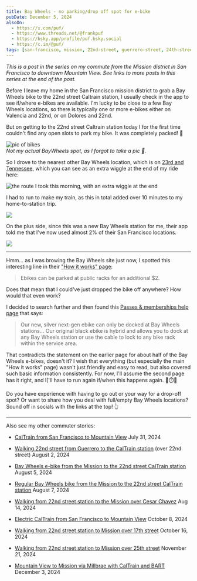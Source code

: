 ```yaml
---
title: Bay Wheels - no parking/drop off spot for e-bike
pubDate: December 5, 2024
alsoOn:
  - https://x.com/puf/
  - https://www.threads.net/@frankpuf
  - https://bsky.app/profile/puf.bsky.social
  - https://c.im/@puf/
tags: [san-francisco, mission, 22nd-street, guerrero-street, 24th-street, caltrain, baywheels, bicycle, bike]
---
```


*This is a post in the series on my commute from the Mission district in San Francisco to downtown Mountain View. See links to more posts in this series at the end of the post.*


Before I leave my home in the San Francisco mission district to grab a Bay Wheels bike to the 22nd street Caltrain station, I usually check in the app to see if/where e-bikes are available. I'm lucky to be close to a few Bay Wheels locations, so there is typically one or more e-bikes either on Valencia and 22nd, or on Dolores and 22nd.

But on getting to the 22nd street Caltrain station today I for the first time couldn't find any open slots to park my bike. It was completely packed! 😬

![pic of bikes](https://i.imgur.com/640tyVb.png)\
*Not my actual BayWheels spot, as I forgot to take a pic 🙊.*

So I drove to the nearest other Bay Wheels location, which is on [23rd and Tennessee](https://maps.app.goo.gl/vS2qfkMs1ycdPeRp9), which you can see as an extra wiggle at the end of my ride here:

![the route I took this morning, with an extra wiggle at the end](https://i.imgur.com/SPxvlU1.png)

I had to run to make my train, as this in total added over 10 minutes to my home-to-station trip.

![](https://i.imgur.com/OJXbk3w.png)

On the plus side, since this was a new Bay Wheels station for me, their app told me that I've now used almost 2% of their San Francisco locations. 

![](https://i.imgur.com/klXP1Vh.png)

---

Hmm... as I was browing the Bay Wheels site just now, I spotted this interesting line in their ["How it works" page](https://www.lyft.com/bikes/bay-wheels/ride-experience):

> Ebikes can be parked at public racks for an additional $2.

Does that mean that I could've just dropped the bike off anywhere? How would that even work?

I decided to search further and then found this [Passes & memberships help page](https://help.baywheels.com/hc/en-us/articles/360048955492-Ebike-Pricing) that says:

> Our new, silver next-gen ebike can only be docked at Bay Wheels stations... Our original black ebike is hybrid and allows you to dock at any Bay Wheels station or use the cable to lock to any bike rack within the service area.

That contradicts the statement on the earlier page for about half of the Bay Wheels e-bikes, doesn't it? I wish that everything (but especially the main "How it works" page) wasn't just friendly and easy to read, but also covered such basic information consistently. For now, I'll assume the second page has it right, and I['ll have to run again if/when this happens again. 🏃⏱️🥵

Do you have experience with having to go out or your way for a drop-off spot? Or want to share how you deal with full/empty Bay Wheels locations? Sound off in socials with the links at the top! 👆

---

Also see my other commuter stories:

* [CalTrain from San Francisco to Mountain View](/socials/2024-07-31-caltrain-from-san-francisco-to-mountain-view) July 31, 2024
* [Walking 22nd street from Guerrero to the CalTrain station](/socials/2024-08-02-walking-22nd-street-from-guerrero-to-the-caltrain-station) (over 22nd street) August 2, 2024
* [Bay Wheels e-bike from the Mission to the 22nd street CalTrain station](/socials/2024-08-06-bay-wheels-from-the-mission-to-the-22nd-street-caltrain-station) August 5, 2024
* [Regular Bay Wheels bike from the Mission to the 22nd street CalTrain station](/socials/2024-08-07-regular-bike-from-the-mission-to-the-22nd-street-caltrain-station) August 7, 2024
* [Walking from 22nd street station to the Mission over Cesar Chavez](/socials/2024-08-14-walking-from-22nd-street-station-to-the-mission-over-cesar-chavez) Aug 14, 2024
* [Electric CalTrain from San Francisco to Mountain View](/socials/2024-10-08-electric-caltrain-from-san-francisco-to-mountain-view) October 8, 2024

* [Walking from 22nd street station to Mission over 17th street](/socials/2024-10-16-walking-from-22nd-st-station-to-mission-over-17th) October 16, 2024

* [Walking from 22nd street station to Mission over 25th street](/socials/2024-11-22-walking-from-22nd-street-station-to-mission-over-25th-street) November 21, 2024

* [Mountain View to Mission via Millbrae with CalTrain and BART](/socials/2024-12-03-bart-from-millbrae-to-24th-street) December 3, 2024